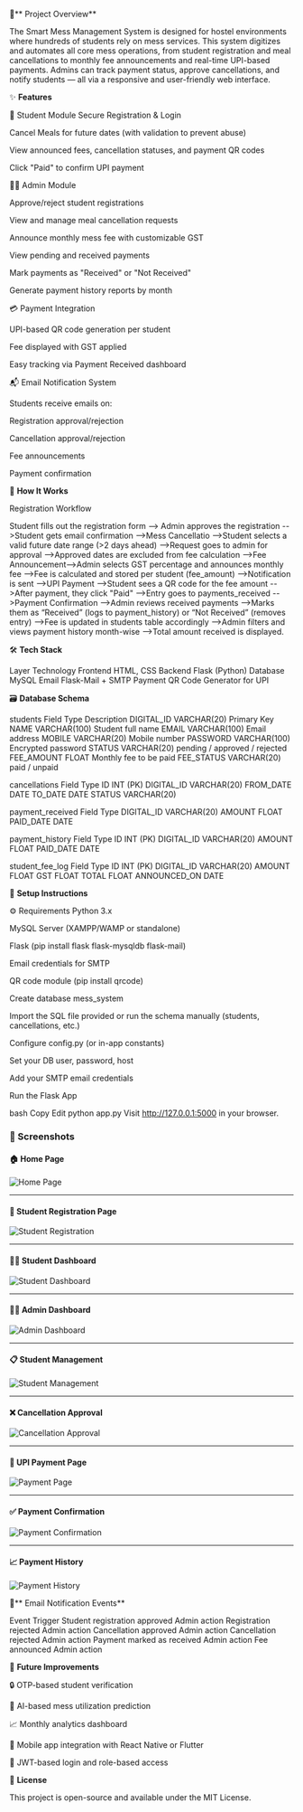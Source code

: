 📖** Project Overview**


The Smart Mess Management System is designed for hostel environments where hundreds of students rely on mess services. This system digitizes and automates all core mess operations, from student registration and meal cancellations to monthly fee announcements and real-time UPI-based payments. Admins can track payment status, approve cancellations, and notify students — all via a responsive and user-friendly web interface.


✨ **Features**


👤 Student Module
Secure Registration & Login

Cancel Meals for future dates (with validation to prevent abuse)

View announced fees, cancellation statuses, and payment QR codes

Click "Paid" to confirm UPI payment


🧑‍💼 Admin Module


Approve/reject student registrations

View and manage meal cancellation requests

Announce monthly mess fee with customizable GST

View pending and received payments

Mark payments as "Received" or "Not Received"

Generate payment history reports by month


💳 Payment Integration


UPI-based QR code generation per student

Fee displayed with GST applied

Easy tracking via Payment Received dashboard


📬 Email Notification System


Students receive emails on:

Registration approval/rejection

Cancellation approval/rejection

Fee announcements

Payment confirmation


🧠 **How It Works**


Registration Workflow

Student fills out the registration form --> Admin approves the registration -->Student gets email confirmation -->Mess Cancellatio -->Student selects a valid future date range (>2 days ahead) -->Request goes to admin for approval -->Approved dates are excluded from fee calculation -->Fee Announcement-->Admin selects GST percentage and announces monthly fee -->Fee is calculated and stored per student (fee_amount) -->Notification is sent -->UPI Payment -->Student sees a QR code for the fee amount -->After payment, they click "Paid" -->Entry goes to payments_received -->Payment Confirmation -->Admin reviews received payments -->Marks them as “Received” (logs to payment_history) or “Not Received” (removes entry) -->Fee is updated in students table accordingly -->Admin filters and views payment history month-wise -->Total amount received is displayed.


🛠️ **Tech Stack**


Layer	Technology
Frontend	HTML, CSS
Backend	Flask (Python)
Database	MySQL
Email	Flask-Mail + SMTP
Payment	QR Code Generator for UPI


🗃️ **Database Schema**


students
Field	Type	Description
DIGITAL_ID	VARCHAR(20)	Primary Key
NAME	VARCHAR(100)	Student full name
EMAIL	VARCHAR(100)	Email address
MOBILE	VARCHAR(20)	Mobile number
PASSWORD	VARCHAR(100)	Encrypted password
STATUS	VARCHAR(20)	pending / approved / rejected
FEE_AMOUNT	FLOAT	Monthly fee to be paid
FEE_STATUS	VARCHAR(20)	paid / unpaid

cancellations
Field	Type
ID	INT (PK)
DIGITAL_ID	VARCHAR(20)
FROM_DATE	DATE
TO_DATE	DATE
STATUS	VARCHAR(20)

payment_received
Field	Type
DIGITAL_ID	VARCHAR(20)
AMOUNT	FLOAT
PAID_DATE	DATE

payment_history
Field	Type
ID	INT (PK)
DIGITAL_ID	VARCHAR(20)
AMOUNT	FLOAT
PAID_DATE	DATE

student_fee_log
Field	Type
ID	INT (PK)
DIGITAL_ID	VARCHAR(20)
AMOUNT	FLOAT
GST	FLOAT
TOTAL	FLOAT
ANNOUNCED_ON	DATE


🚀 **Setup Instructions**


⚙️ Requirements
Python 3.x

MySQL Server (XAMPP/WAMP or standalone)

Flask (pip install flask flask-mysqldb flask-mail)

Email credentials for SMTP

QR code module (pip install qrcode)

Create database mess_system

Import the SQL file provided or run the schema manually (students, cancellations, etc.)

Configure config.py (or in-app constants)

Set your DB user, password, host

Add your SMTP email credentials

Run the Flask App

bash
Copy
Edit
python app.py
Visit http://127.0.0.1:5000 in your browser.


### 📸 Screenshots


#### 🏠 Home Page
![Home Page](https://github.com/Jeevs170805/Smart-Mess/blob/main/Screenshots/Home_Page.png?raw=true)

---

#### 📝 Student Registration Page
![Student Registration](https://github.com/Jeevs170805/Smart-Mess/blob/main/Screenshots/Student_Registration.png?raw=true)

---

#### 🧑‍🎓 Student Dashboard
![Student Dashboard](https://github.com/Jeevs170805/Smart-Mess/blob/main/Screenshots/Student_Dashboard.png?raw=true)

---

#### 👨‍💼 Admin Dashboard
![Admin Dashboard](https://github.com/Jeevs170805/Smart-Mess/blob/main/Screenshots/Admin_Dashboard.png?raw=true)

---

#### 📋 Student Management
![Student Management](https://github.com/Jeevs170805/Smart-Mess/blob/main/Screenshots/Student_Management.png?raw=true)

---

#### ❌ Cancellation Approval
![Cancellation Approval](https://github.com/Jeevs170805/Smart-Mess/blob/main/Screenshots/Cancellation_Approval.png?raw=true)

---

#### 💸 UPI Payment Page
![Payment Page](https://github.com/Jeevs170805/Smart-Mess/blob/main/Screenshots/Payment.png?raw=true)

---

#### ✅ Payment Confirmation
![Payment Confirmation](https://github.com/Jeevs170805/Smart-Mess/blob/main/Screenshots/Payment_Confirmation.png?raw=true)

---

#### 📈 Payment History
![Payment History](https://github.com/Jeevs170805/Smart-Mess/blob/main/Screenshots/Payment_history.png?raw=true)



📧** Email Notification Events**


Event	Trigger
Student registration approved	Admin action
Registration rejected	Admin action
Cancellation approved	Admin action
Cancellation rejected	Admin action
Payment marked as received	Admin action
Fee announced	Admin action


📌 **Future Improvements**


🔒 OTP-based student verification

🧠 AI-based mess utilization prediction

📈 Monthly analytics dashboard

📲 Mobile app integration with React Native or Flutter

🔐 JWT-based login and role-based access


📄 **License**


This project is open-source and available under the MIT License.
